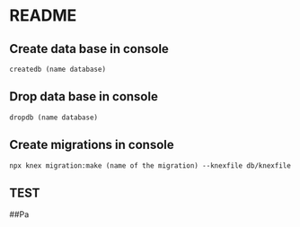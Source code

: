 # README

## Create data base in console 
    createdb (name database)

## Drop data base in console 
    dropdb (name database)

## Create migrations in console
    npx knex migration:make (name of the migration) --knexfile db/knexfile

## TEST

##Pa

